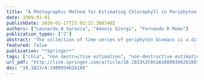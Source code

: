 ```yaml
---
title: "A Photographic Method for Estimating Chlorophyll in Periphyton on Artificial Substrata"
date: 1999-01-01
publishDate: 2020-01-17T23:02:22.368140Z
authors: ["Leonardo A Saravia", "Adonis Giorgi", "Fernando R Momo"]
publication_types: ["2"]
abstract: "The collection of time-series of periphyton biomass is a difficult task due to the destructive nature of the standard methods. A non-destructive method based on photography and digitalization, for the estimation of Chla of periphyton colonizing artificial substrata is presented. The standard spectrophotometric method was used to obtain a calibration curve. The relative errors of the proposed method were similar to those of other published methods. The photographic method should be used when a large quantity of samples from the same community is needed and a high precision on the individual measurement is not required."
featured: false
publication: "*Springer*"
tags: ["chla", "non destructive estimation", "non-destructive estimation", "periphyton", "time series", "time-series"]
url_pdf: "http://link.springer.com/article/10.1023%2FA%3A1009934626188"
doi: "10.1023/A:1009934626188"
---
```


